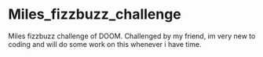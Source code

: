 # Miles_fizzbuzz_challenge
Miles fizzbuzz challenge of DOOM.
Challenged by my friend, im very new to coding and will do some work on this whenever i have time.

